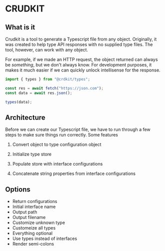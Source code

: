 # CRUDKIT

## What is it

Crudkit is a tool to generate a Typescript file from any object. Originally, it was created to help type API responses with no supplied type files. The tool, however, can work with any object.

For example, if we made an HTTP request, the object returned can always be _something_, but we don't always know. For development purposes, it makes it much easier if we can quickly unlock intellisense for the response.

```ts
import { types } from "@crdkit/types";

const res = await fetch("https://json.com");
const data = await res.json();

types(data);
```

## Architecture

Before we can create our Typescript file, we have to run through a few steps to make sure things run correctly. Some features

1. Convert object to type configuration object

2. Initialize type store

3. Populate store with interface configurations

4. Concatenate string properties from interface configurations

## Options

-   Return configurations
-   Initial interface name
-   Output path
-   Output filename
-   Customize unknown type
-   Customeize all types
-   Everything optional
-   Use types instead of interfaces
-   Render semi-colons
